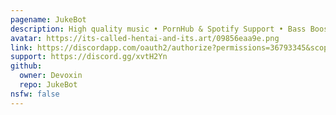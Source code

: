 ```yaml
---
pagename: JukeBot
description: High quality music • PornHub & Spotify Support • Bass Boost
avatar: https://its-called-hentai-and-its.art/09856eaa9e.png
link: https://discordapp.com/oauth2/authorize?permissions=36793345&scope=bot&client_id=249303797371895820
support: https://discord.gg/xvtH2Yn
github:
  owner: Devoxin
  repo: JukeBot
nsfw: false
---
```

